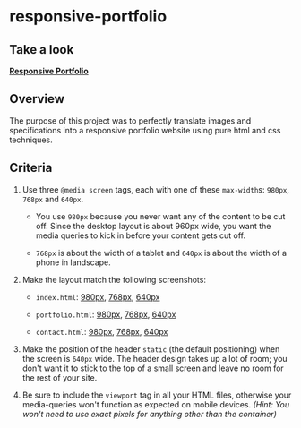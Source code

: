 # responsive-portfolio

## Take a look

**[Responsive Portfolio](https://andrewpetersondev.github.io/responsive-portfolio/)**

## Overview

The purpose of this project was to perfectly translate images and specifications into a responsive portfolio website using pure html and css techniques.

## Criteria

1. Use three `@media screen` tags, each with one of these `max-width`s: `980px`, `768px` and `640px`.

   - You use `980px` because you never want any of the content to be cut off. Since the desktop layout is about 960px wide, you want the media queries to kick in before your content gets cut off.

   - `768px` is about the width of a tablet and `640px` is about the width of a phone in landscape.

2. Make the layout match the following screenshots:

   - `index.html`: [980px](./assets/images/980-index.jpg), [768px](./assets/images/768-index.jpg), [640px](./assets/images/640-index.jpg)

   - `portfolio.html`: [980px](./assets/images/980-portfolio.jpg), [768px](./assets/images/768-portfolio.jpg), [640px](./assets/images/640-portfolio.jpg)

   - `contact.html`: [980px](./assets/images/980-contact.jpg), [768px](./assets/images/768-contact.jpg), [640px](./assets/images/640-contact.jpg)

3. Make the position of the header `static` (the default positioning) when the screen is `640px` wide. The header design takes up a lot of room; you don't want it to stick to the top of a small screen and leave no room for the rest of your site.

4. Be sure to include the `viewport` tag in all your HTML files, otherwise your media-queries won't function as expected on mobile devices. _(Hint: You won't need to use exact pixels for anything other than the container)_
